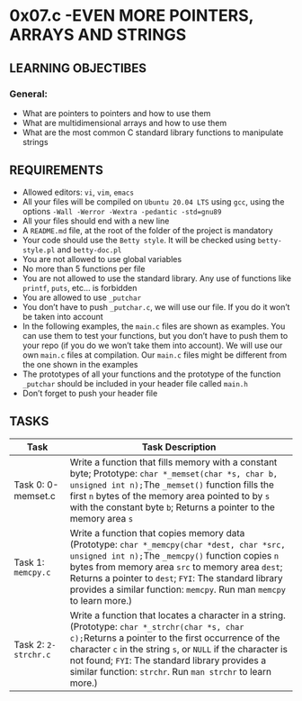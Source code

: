 # 0x07.c -EVEN MORE POINTERS, ARRAYS AND STRINGS

## LEARNING OBJECTIBES

### General:
* What are pointers to pointers and how to use them
* What are multidimensional arrays and how to use them
* What are the most common C standard library functions to manipulate strings

## REQUIREMENTS
* Allowed editors: `vi`, `vim`, `emacs`
* All your files will be compiled on `Ubuntu 20.04 LTS` using `gcc`, using the options `-Wall -Werror -Wextra -pedantic -std=gnu89`
* All your files should end with a new line
* A `README.md` file, at the root of the folder of the project is mandatory
* Your code should use the `Betty style`. It will be checked using `betty-style.pl` and `betty-doc.pl`
* You are not allowed to use global variables
* No more than 5 functions per file
* You are not allowed to use the standard library. Any use of functions like `printf`, `puts`, etc… is forbidden
* You are allowed to use `_putchar`
* You don’t have to push `_putchar.c`, we will use our file. If you do it won’t be taken into account
* In the following examples, the `main.c` files are shown as examples. You can use them to test your functions, but you don’t have to push them to your repo (if you do we won’t take them into account). We will use our own `main.c` files at compilation. Our `main.c` files might be different from the one shown in the examples
* The prototypes of all your functions and the prototype of the function `_putchar` should be included in your header file called `main.h`
* Don’t forget to push your header file

## TASKS

|Task|Task Description|
|---------------|-------------------|
|Task 0: 0-memset.c|Write a function that fills memory with a constant byte; Prototype: `char *_memset(char *s, char b, unsigned int n);`The `_memset()` function fills the first `n` bytes of the memory area pointed to by `s` with the constant byte `b`; Returns a pointer to the memory area `s`|
|Task 1: `memcpy.c`|Write a function that copies memory data (Prototype: `char *_memcpy(char *dest, char *src, unsigned int n);`The `_memcpy()` function copies `n` bytes from memory area `src` to memory area `dest`; Returns a pointer to `dest`; `FYI`: The standard library provides a similar function: `memcpy`. Run man `memcpy` to learn more.)|
|Task 2: `2-strchr.c`|Write a function that locates a character in a string.(Prototype: `char *_strchr(char *s, char c);`Returns a pointer to the first occurrence of the character `c` in the string `s`, or `NULL` if the character is not found; `FYI`: The standard library provides a similar function: `strchr`. Run `man strchr` to learn more.)|
